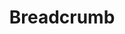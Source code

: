---
layout: pattern
categories: [patterns, breadcrumb]
title: Breadcrumb
type: [sub-nav-item]
permalink: /patterns/breadcrumb/
overview: A breadcrumb bar shows the location of the current page in the site structure.. 
description: |
   A breadcrumb bar shows the location of the current page in the site structure. It's a path from the current page back to the home page, showing each level of organization in-between. Breadcrumbs allow a user to navigate “up” to a parent section instead of “Back” to the previous page. Use breadcrumbs to help users navigate and understand the organization of your site 
    
usa-link: "https://designsystem.digital.gov/components/breadcrumb/"
specification: |
   Use the default responsive breadcrumb. 
    - The current page of the breadcrumb is not clickable
    - Parent/Grandparent OnClick, system displays target page in current window. 
breadcrumbWrapping: 
### options:
    ### true
    ### false/leave blank
#spec:
yml: |
  
  breadcrumbWrapping: true
  ### options:
    ### true
    ### false/leave blank

jekyll: |

  "{% include patterns/breadcrumb/breadcrumb-jk.md %}"

### Paths to view design and code... 
## designimg: can be used to show an image of the design until a coded version can be created. The htmlpath & csspath should be located in the pattens folder. Read more about creating coded components in /docs/creating-patterns 
# designimg: 
htmlpath: patterns/breadcrumb/breadcrumb.md
csspath: patterns/breadcrumb/index.scss
---